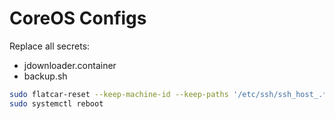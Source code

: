 # CoreOS Configs

Replace all secrets:
- jdownloader.container
- backup.sh

```bash
sudo flatcar-reset --keep-machine-id --keep-paths '/etc/ssh/ssh_host_.*' --ignition-url 'https://raw.githubusercontent.com/navaneeth-dev/fluxcd-homelab/refs/heads/main/coreos/reverse-proxy-oci/proxy.ign?v=10'
sudo systemctl reboot
```